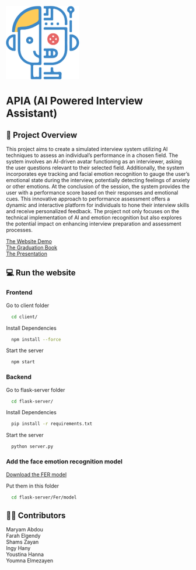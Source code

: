 <img src="./client/public/robot-blue.png" alt="Description" width="200" height="200">

# APIA (AI Powered Interview Assistant)

## 📌 Project Overview
This project aims to create a simulated interview system utilizing AI techniques to assess an individual’s performance in a chosen field. The system involves an AI-driven avatar functioning as an interviewer, asking the user questions relevant to their selected field. Additionally, the system incorporates eye tracking and facial emotion recognition to gauge the user’s emotional state during the interview, potentially detecting feelings of anxiety or other emotions.
At the conclusion of the session, the system provides the user with a performance score based on their responses and emotional cues. This innovative approach to performance assessment offers a dynamic and interactive platform for individuals to hone their interview skills and receive personalized feedback. The project not only focuses on the technical implementation of AI and emotion recognition but also explores the potential impact on enhancing interview preparation and assessment processes.

[The Website Demo](https://drive.google.com/file/d/1a_EmIPf1lw7Ttl-WB0WEhgUhot781uD9/view?usp=sharing) <br>
[The Graduation Book](https://drive.google.com/file/d/18PJN8PoZZ1-woMVTLHT9PddspmTGBv2c/view?usp=sharing) <br>
[The Presentation](https://prezi.com/view/78qfufFrv7M4xo6GXkhA/)

## 💻 Run the website

### Frontend

Go to client folder

```bash
  cd client/
```

Install Dependencies

```bash
  npm install --force
```

Start the server

```bash
  npm start
```

### Backend

Go to flask-server folder

```bash
  cd flask-server/
```

Install Dependencies

```bash
  pip install -r requirements.txt
```

Start the server

```bash
  python server.py
```

### Add the face emotion recognition model

[Download the FER model](https://drive.google.com/drive/folders/1_8ox7L8bhRSS_Fi7MBXvGWJw-ubpt9id?usp=sharing) <br>

Put them in this folder

```bash
  cd flask-server/Fer/model
```

## 👨‍💻 Contributors
Maryam Abdou <br>
Farah Elgendy <br>
Shams Zayan <br>
Ingy Hany <br>
Youstina Hanna <br>
Youmna Elmezayen

